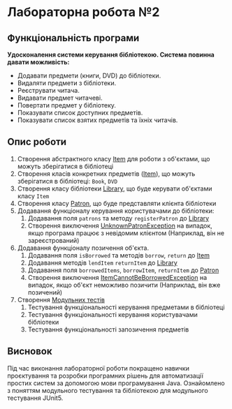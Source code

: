 # Лабораторна робота №2

## Функціональність програми

**Удосконалення системи керування бібліотекою. Система повинна давати можливість:**

- Додавати предмети (книги, DVD) до бібліотеки.
- Видаляти предмети з бібліотеки.
- Реєструвати читача.
- Видавати предмет читачеві.
- Повертати предмет у бібліотеку.
- Показувати список доступних предметів.
- Показувати список взятих предметів та їхніх читачів.

## Опис роботи

1. Створення абстрактного класу [Item](Item.java) для роботи з об'єктами, що можуть зберігатися в бібліотеці
2. Створення класів конкретних предметів ([Item](Item.java)), що можуть зберігатися в бібліотеці: `Book`,  `DVD`
3. Створення класу бібліотеки [Library](Library.java), що буде керувати об'єктами класу `Item`
4. Створення класу [Patron](Patron.java), що буде представляти клієнта бібліотеки
5. Додавання функціоналу керування користувачами до бібліотеки:
   1. Додавання поля `patrons` та методу `registerPatron` до [Library](Library.java)
   2. Створення виключення [UnknownPatronException](exceptions/UnknownPatronException.java) на випадок, якщо програма працює з невідомим клієнтом (Наприклад, він не зареєстрований)
6. Додавання функціоналу позичення об'єкта.
   1. Додавання поля `isBorrowed` та методів `borrow`, `return`  до [Item](Item.java)
   2. Додавання методів `lendItem` `returnItem` до [Library](Library.java)
   3. Додавання поля `borrowedItems`, `borrowItem`, `returnItem` до [Patron](Patron.java)
   4. Створення виключення [ItemCannotBeBorrowedException](exceptions/ItemCannotBeBorrowedException.java) на випадок, якщо об'єкт неможливо позичити (Наприклад, він вже позичений)
7. Створення [Модульних тестів](../../../../../../test/java/com/bondarenko/universityAssigment/lab2/README.md)
   1. Тестування функціональності керування предметами в бібліотеці
   2. Тестування функціональності керування користувачами бібліотеки
   3. Тестування функціональності запозичення предметів

## Висновок

Під час виконання лабораторної роботи покращено навички проєктування та розробки програмних рішень для автоматизації простих систем за допомогою мови програмування Java. Ознайомлено з поняттям модульного тестування та бібліотекою для модульного тестування JUnit5. 